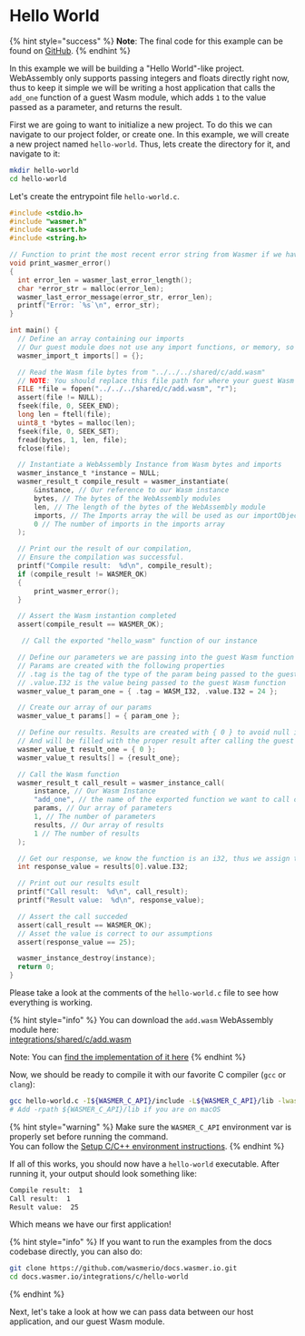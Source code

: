 # Hello World

{% hint style="success" %}
**Note**: The final code for this example can be found on [GitHub](https://github.com/wasmerio/docs.wasmer.io/tree/master/integrations/c/examples/hello-world).
{% endhint %}

In this example we will be building a "Hello World"-like project. WebAssembly only supports passing integers and floats directly right now, thus to keep it simple we will be writing a host application that calls the `add_one` function of a guest Wasm module, which adds `1` to the value passed as a parameter, and returns the result.

First we are going to want to initialize a new project. To do this we can navigate to our project folder, or create one. In this example, we will create a new project named `hello-world`. Thus, lets create the directory for it, and navigate to it:

```bash
mkdir hello-world
cd hello-world
```

Let's create the entrypoint file `hello-world.c`.

```c
#include <stdio.h>
#include "wasmer.h"
#include <assert.h>
#include <string.h>

// Function to print the most recent error string from Wasmer if we have them
void print_wasmer_error()
{
  int error_len = wasmer_last_error_length();
  char *error_str = malloc(error_len);
  wasmer_last_error_message(error_str, error_len);
  printf("Error: `%s`\n", error_str);
}

int main() {
  // Define an array containing our imports
  // Our guest module does not use any import functions, or memory, so we omit them.
  wasmer_import_t imports[] = {};

  // Read the Wasm file bytes from "../../../shared/c/add.wasm"
  // NOTE: You should replace this file path for where your guest Wasm module is.
  FILE *file = fopen("../../../shared/c/add.wasm", "r");
  assert(file != NULL);
  fseek(file, 0, SEEK_END);
  long len = ftell(file);
  uint8_t *bytes = malloc(len);
  fseek(file, 0, SEEK_SET);
  fread(bytes, 1, len, file);
  fclose(file);

  // Instantiate a WebAssembly Instance from Wasm bytes and imports
  wasmer_instance_t *instance = NULL;
  wasmer_result_t compile_result = wasmer_instantiate(
      &instance, // Our reference to our Wasm instance 
      bytes, // The bytes of the WebAssembly modules
      len, // The length of the bytes of the WebAssembly module
      imports, // The Imports array the will be used as our importObject
      0 // The number of imports in the imports array
  );

  // Print our the result of our compilation,
  // Ensure the compilation was successful.
  printf("Compile result:  %d\n", compile_result);
  if (compile_result != WASMER_OK)
  {
      print_wasmer_error();
  }

  // Assert the Wasm instantion completed
  assert(compile_result == WASMER_OK);

   // Call the exported "hello_wasm" function of our instance

  // Define our parameters we are passing into the guest Wasm function call.
  // Params are created with the following properties
  // .tag is the tag of the type of the param being passed to the guest Wasm function
  // .value.I32 is the value being passed to the guest Wasm function
  wasmer_value_t param_one = { .tag = WASM_I32, .value.I32 = 24 };

  // Create our array of our params
  wasmer_value_t params[] = { param_one };

  // Define our results. Results are created with { 0 } to avoid null issues,
  // And will be filled with the proper result after calling the guest Wasm function.
  wasmer_value_t result_one = { 0 };
  wasmer_value_t results[] = {result_one};

  // Call the Wasm function
  wasmer_result_t call_result = wasmer_instance_call(
      instance, // Our Wasm Instance
      "add_one", // the name of the exported function we want to call on the guest Wasm module
      params, // Our array of parameters
      1, // The number of parameters
      results, // Our array of results
      1 // The number of results
  );

  // Get our response, we know the function is an i32, thus we assign the value to an int
  int response_value = results[0].value.I32;

  // Print out our results esult
  printf("Call result:  %d\n", call_result);
  printf("Result value:  %d\n", response_value);

  // Assert the call succeded
  assert(call_result == WASMER_OK);
  // Asset the value is correct to our assumptions
  assert(response_value == 25);

  wasmer_instance_destroy(instance);
  return 0;
}
```

Please take a look at the comments of the `hello-world.c` file to see how everything is working.

{% hint style="info" %}
You can download the `add.wasm` WebAssembly module here:  
[integrations/shared/c/add.wasm](https://github.com/wasmerio/docs.wasmer.io/raw/master/integrations/shared/c/add.wasm)

Note: You can [find the implementation of it here](https://github.com/wasmerio/docs.wasmer.io/blob/master/integrations/shared/c/add.c)
{% endhint %}

Now, we should be ready to compile it with our favorite C compiler \(`gcc` or `clang`\):

```bash
gcc hello-world.c -I${WASMER_C_API}/include -L${WASMER_C_API}/lib -lwasmer -o hello-world
# Add -rpath ${WASMER_C_API}/lib if you are on macOS
```

{% hint style="warning" %}
Make sure the `WASMER_C_API` environment var is properly set before running the command.  
You can follow the [Setup C/C++ environment instructions](../setup.md).
{% endhint %}

If all of this works, you should now have a `hello-world` executable. After running it, your output should look something like:

```bash
Compile result:  1
Call result:  1
Result value:  25
```

Which means we have our first application!

{% hint style="info" %}
If you want to run the examples from the docs codebase directly, you can also do:

```bash
git clone https://github.com/wasmerio/docs.wasmer.io.git
cd docs.wasmer.io/integrations/c/hello-world
```
{% endhint %}

Next, let's take a look at how we can pass data between our host application, and our guest Wasm module.

